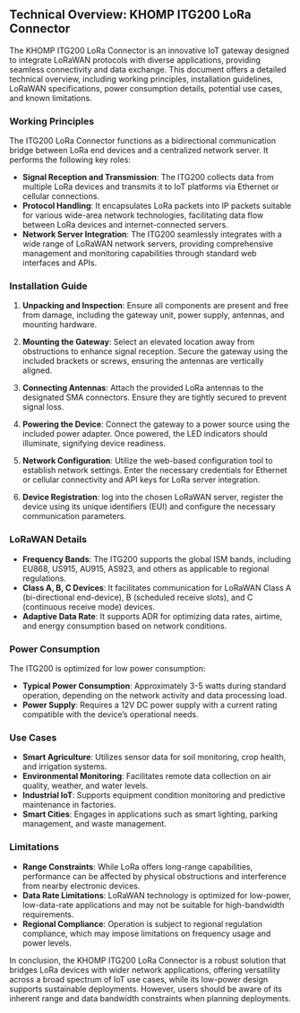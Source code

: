 ## Technical Overview: KHOMP ITG200 LoRa Connector

The KHOMP ITG200 LoRa Connector is an innovative IoT gateway designed to integrate LoRaWAN protocols with diverse applications, providing seamless connectivity and data exchange. This document offers a detailed technical overview, including working principles, installation guidelines, LoRaWAN specifications, power consumption details, potential use cases, and known limitations.

### Working Principles

The ITG200 LoRa Connector functions as a bidirectional communication bridge between LoRa end devices and a centralized network server. It performs the following key roles:

- **Signal Reception and Transmission**: The ITG200 collects data from multiple LoRa devices and transmits it to IoT platforms via Ethernet or cellular connections.
- **Protocol Handling**: It encapsulates LoRa packets into IP packets suitable for various wide-area network technologies, facilitating data flow between LoRa devices and internet-connected servers.
- **Network Server Integration**: The ITG200 seamlessly integrates with a wide range of LoRaWAN network servers, providing comprehensive management and monitoring capabilities through standard web interfaces and APIs.

### Installation Guide

1. **Unpacking and Inspection**: Ensure all components are present and free from damage, including the gateway unit, power supply, antennas, and mounting hardware.

2. **Mounting the Gateway**: Select an elevated location away from obstructions to enhance signal reception. Secure the gateway using the included brackets or screws, ensuring the antennas are vertically aligned.

3. **Connecting Antennas**: Attach the provided LoRa antennas to the designated SMA connectors. Ensure they are tightly secured to prevent signal loss.

4. **Powering the Device**: Connect the gateway to a power source using the included power adapter. Once powered, the LED indicators should illuminate, signifying device readiness.

5. **Network Configuration**: Utilize the web-based configuration tool to establish network settings. Enter the necessary credentials for Ethernet or cellular connectivity and API keys for LoRa server integration.

6. **Device Registration**: log into the chosen LoRaWAN server, register the device using its unique identifiers (EUI) and configure the necessary communication parameters.

### LoRaWAN Details

- **Frequency Bands**: The ITG200 supports the global ISM bands, including EU868, US915, AU915, AS923, and others as applicable to regional regulations.
- **Class A, B, C Devices**: It facilitates communication for LoRaWAN Class A (bi-directional end-device), B (scheduled receive slots), and C (continuous receive mode) devices.
- **Adaptive Data Rate**: It supports ADR for optimizing data rates, airtime, and energy consumption based on network conditions.

### Power Consumption

The ITG200 is optimized for low power consumption:
- **Typical Power Consumption**: Approximately 3-5 watts during standard operation, depending on the network activity and data processing load.
- **Power Supply**: Requires a 12V DC power supply with a current rating compatible with the device’s operational needs.

### Use Cases

- **Smart Agriculture**: Utilizes sensor data for soil monitoring, crop health, and irrigation systems.
- **Environmental Monitoring**: Facilitates remote data collection on air quality, weather, and water levels.
- **Industrial IoT**: Supports equipment condition monitoring and predictive maintenance in factories.
- **Smart Cities**: Engages in applications such as smart lighting, parking management, and waste management.

### Limitations

- **Range Constraints**: While LoRa offers long-range capabilities, performance can be affected by physical obstructions and interference from nearby electronic devices.
- **Data Rate Limitations**: LoRaWAN technology is optimized for low-power, low-data-rate applications and may not be suitable for high-bandwidth requirements.
- **Regional Compliance**: Operation is subject to regional regulation compliance, which may impose limitations on frequency usage and power levels.

In conclusion, the KHOMP ITG200 LoRa Connector is a robust solution that bridges LoRa devices with wider network applications, offering versatility across a broad spectrum of IoT use cases, while its low-power design supports sustainable deployments. However, users should be aware of its inherent range and data bandwidth constraints when planning deployments.